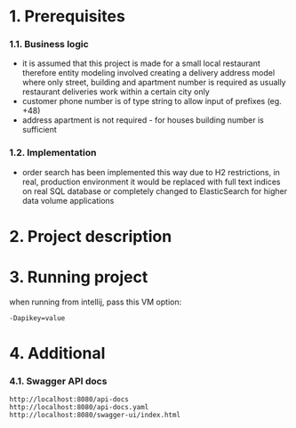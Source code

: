 # 1. Prerequisites

### 1.1. Business logic
* it is assumed that this project is made for a small local restaurant
therefore entity modeling involved creating a delivery address model
where only street, building and apartment number is required as usually
restaurant deliveries work within a certain city only
* customer phone number is of type string to allow input of prefixes (eg. +48)
* address apartment is not required - for houses building number is sufficient

### 1.2. Implementation
* order search has been implemented this way due to H2 restrictions, in
real, production environment it would be replaced with full text indices
on real SQL database or completely changed to ElasticSearch for higher 
data volume applications

# 2. Project description



# 3. Running project

when running from intellij, pass this VM option:
```
-Dapikey=value
```

# 4. Additional 

### 4.1. Swagger API docs
```
http://localhost:8080/api-docs
http://localhost:8080/api-docs.yaml
http://localhost:8080/swagger-ui/index.html
```